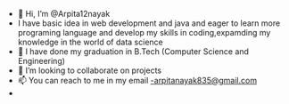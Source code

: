- 👋 Hi, I’m @Arpita12nayak
-   I have basic idea in web development and java and eager to learn more programing language and develop my skills in coding,expamding my knowledge in the world of data science
- 🌱 I have done my graduation in B.Tech (Computer Science and Engineering)
- 💞️ I’m looking to collaborate on projects
- 📫 You can reach to me in my email -arpitanayak835@gmail.com
- 
  

<!---
Arpita12nayak/Arpita12nayak is a ✨ special ✨ repository because its `README.md` (this file) appears on your GitHub profile.
You can click the Preview link to take a look at your changes.
--->
